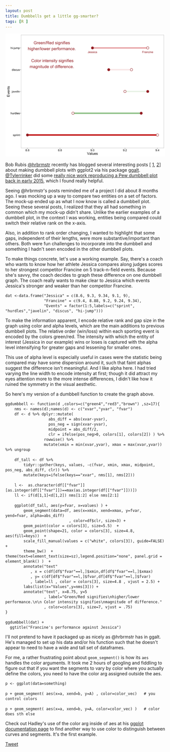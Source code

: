 ```yaml
---
layout: post
title: Dumbbells get a little gg-smarter?
tags: [R ]
---
```


![](/images/dumbbell.png)

Bob Rubis [@hrbrmstr](https://twitter.com/@hrbrmstr) recently has blogged several interesting posts  [ [1](https://rud.is/b/2016/04/12/beating-lollipops-into-dumbbells/), [2](https://rud.is/b/2016/04/17/ggplot2-exercising-with-ggalt-dumbbells/)] about making dumbbell plots with ggplot2 via his package [ggalt](https://cran.r-project.org/web/packages/ggalt/index.html). [@Tylerrinker](https://twitter.com/@Tylerrinker) did some [really nice work reproducing a Pew dumbbell plot back in early 2015](http://www.talkstats.com/showthread.php/29320-R-Graphics-Beautiful-graphics-thread?p=170173&viewfull=1#post170173), which I found really helpful.

Seeing @hrbrmstr's posts reminded me of a project I did about 8 months ago. I was mocking up a way to compare two entities on a set of factors. The mock-up ended up as what I now know is called a dumbbell plot. Seeing these several posts, I realized that they all had something in common which my mock-up didn't share.  Unlike the earlier examples of a dumbbell plot, in the context I was working, entities being compared could switch their relative rank on the x-axis. 

Also, in addition to rank order changing, I wanted to highlight that some gaps, independent of their lengths, were more substantive/important than others. Both were fun challenges to incorporate into the dumbbell and something I hadn't seen encoded in the other dumbbell plots.

To make things concrete, let's use a working example. Say, there's a coach who wants to know how her athlete Jessica compares along judges scores to her strongest competitor Francine on 5 track-n-field events. Because she's savvy, the coach decides to graph these difference on one dumbbell graph. The coach really wants to make clear to Jessica which events Jessica's stronger and weaker than her competitor Francine. 

    dat <-data.frame("Jessica" = c(8.6, 9.3, 9.34, 9.1, 9),
                     "Francine" = c(9.4, 8.88, 9.2, 9.24, 9.34),
                     "Events" = factor(1:5,labels=c("sprint", "hurdles","javelin", "discus", "hi-jump")))

To make the information apparent, I encode relative rank and gap size in the graph using color and alpha levels, which are the main additions to previous dumbbell plots. The relative order (win/loss) within each sporting event is encoded by the colors green/red. The intensity with which the entity of interest (Jessica in our example) wins or loses is captured with the alpha level intensifying for greater gaps and lessening for smaller ones. 

This use of alpha level is especially useful in cases were the statistic being compared may have some dispersion around it, such that faint alphas suggest the difference isn't meaningful. And I like alpha here. I had tried varying the line width to encode intensity at first; though it did attract my eyes attention more to the more intense differences, I didn't like how it ruined the symmetry in the visual aesthetic. 

So here's my version of a dumbbell function to create the graph above. 

    ggdumbbell <- function(d ,colors=c("green4","red3","brown") ,sz=17){
        nms <- names(d);names(d) <- c("xvar","yvar", "fvar")
        df <- d %>% dplyr::mutate(
                       abs_diff = abs(xvar-yvar),
                       pos_neg = sign(xvar-yvar),
                       midpoint = abs_diff/2,
                       clr = ifelse(pos_neg>0, colors[1], colors[2]) ) %>%
                     rowwise() %>%
                     mutate(xmin = min(xvar,yvar), xmax = max(xvar,yvar)) %>% ungroup
    
        df_tall <- df %>%
            tidyr::gather(keys, values, -c(fvar, xmin, xmax, midpoint, pos_neg, abs_diff, clr)) %>%
            mutate(keys=ifelse(keys=="xvar", nms[1], nms[2]))
    
        l <-  as.character(df[["fvar"]][as.integer(df[["fvar"]])==max(as.integer(df[["fvar"]]))])
        ll <- if(d[1,1]<d[1,2]) nms[1:2] else nms[2:1]

        ggplot(df_tall, aes(y=fvar, x=values) ) +
            geom_segment(data=df, aes(x=xmin, xend=xmax, y=fvar, yend=fvar, alpha=abs_diff)
                                , color=df$clr, size=3) +
            geom_point(color = colors[3], size=5.5)  +
            geom_point(shape=21, color = colors[3], size=4.8, aes(fill=keys))  +
            scale_fill_manual(values = c("white", colors[3]), guide=FALSE) + 
            theme_bw()  + theme(text=element_text(size=sz),legend.position="none", panel.grid = element_blank() )  +
            annotate("text"
               , x = c(df[df$"fvar"==l,]$xmin,df[df$"fvar"==l,]$xmax)
               , y= c(df[df$"fvar"==l,]$fvar,df[df$"fvar"==l,]$fvar)
               , label=ll , color = colors[3], size=4.8 , vjust = 2.5) +
            labs(list(x="Values",y=nms[3])) +
            annotate("text", x=8.75, y=5
                     , label="Green/Red signifies\nhigher/lower performance.\n\n Color intensity signifies\nmagnitude of difference."
                     , color=colors[3], size=7, vjust = .75) 
    }
    
    ggdumbbell(dat) +
      ggtitle("Francine's performance against Jessica")

I'll not pretend to have it packaged up as nicely as @hrbrmstr has in ggalt. He's managed to set up his data and/or his function such that he doesn't appear to need to have a wide and tall set of dataframes.  

For me, a rather frustrating point about `geom_segment()` is how its `aes` handles the color arguments. It took me 2 hours of googling and fiddling to figure out that if you want the segments to vary by color where you actually define the colors, you need to have the color arg assigned outside the aes. 

    p <- ggplot(data=something) 

    p + geom_segment( aes(x=a, xend=b, y=A) , color=color_vec)   # you control colors

    p + geom_segment( aes(x=a, xend=b, y=A, color=color_vec) )   # color does sth else


Check out Hadley's use of the color arg inside of aes at his [ggplot documentation page](http://docs.ggplot2.org/current/geom_segment.html) to find another way to use color to distinguish between curves and segments. It's the first example.


<a href="https://twitter.com/share" class="twitter-share-button" data-via="data_steve" data-size="large" data-hashtags="rstats,ggplot2,datascience,dataviz" data-dnt="true">Tweet</a>
<br><br>

